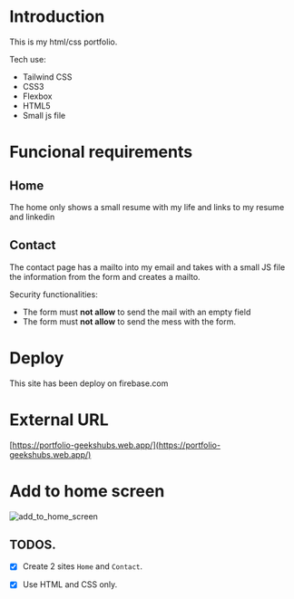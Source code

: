 # Introduction

This is my html/css portfolio.

Tech use:
 * Tailwind CSS
 * CSS3
 * Flexbox
 * HTML5
 * Small js file


# Funcional requirements

## Home
The home only shows a small resume with my life and links to my resume and linkedin

## Contact
The contact page has a mailto into my email and takes with a small JS file the information from the form and creates a mailto.

Security functionalities:
* The form must **not allow** to send the mail with an empty field
* The form must **not allow** to send the mess with the form.


# Deploy
This site has been deploy on firebase.com

# External URL
[https://portfolio-geekshubs.web.app/](https://portfolio-geekshubs.web.app/)

# Add to home screen
![add_to_home_screen](./doc/add_to_home_screen.gif)

TODOS.
---

 - [X] Create 2 sites `Home` and `Contact`.
 - [X] Use HTML and CSS only.


